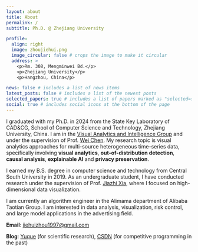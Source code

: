 ```yaml
---
layout: about
title: About
permalink: /
subtitle: Ph.D. @ Zhejiang University

profile:
  align: right
  image: zhoujiehui.png
  image_circular: false # crops the image to make it circular
  address: >
    <p>Rm. 308, Mengminwei Bd.</p>
    <p>Zhejiang University</p>
    <p>Hangzhou, China</p>

news: false # includes a list of news items
latest_posts: false # includes a list of the newest posts
selected_papers: true # includes a list of papers marked as "selected={true}"
social: true # includes social icons at the bottom of the page
---
```


I graduated with my Ph.D. in 2024 from the State Key Laboratory of CAD&CG, School of Computer Science and Technology, Zhejiang University, China. I am in the [Visual Analytics and Intelligence Group](https://zjuvag.org/) and under the supervision of Prof. [Wei Chen](http://www.cad.zju.edu.cn/home/chenwei/index_cn.html). My research topic is visual analytics approaches for multi-source heterogeneous time-series data, specifically involving **visual analytics**, **out-of-distribution detection**, **causal analysis**, **explainable AI** and **privacy preservation**.

I earned my B.S. degree in computer science and technology from Central South University in 2019. As an undergraduate student, I have conducted research under the supervision of Prof. [Jiazhi Xia](https://www.xiajiazhi.com/index.html), where I focused on high-dimensional data visualization.

I am currently an algorithm engineer in the Alimama department of Alibaba Taotian Group. I am interested in data analysis, visualization, risk control, and large model applications in the advertising field.

**Email**: jiehuizhou1997@gmail.com

**Blog**: [Yuque](https://www.yuque.com/algzjh) (for scientific research), [CSDN](https://algzjh.blog.csdn.net/) (for competitive programming in the past)
